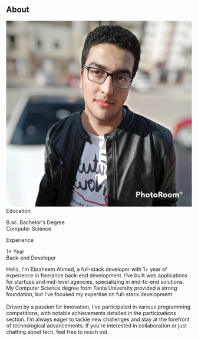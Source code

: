 <!DOCTYPE html>
<html lang="en">
    <!-- Start Head -->
    <head>
        <!-- Start Title & Meta Data -->
        <title>Ebraheem's Portfolio</title>
        <meta charset="UTF-8">
        <meta name="viewport" content="width=device-width, initial-scale=1.0">
        <meta name="description" content="Portfolio of Ebraheem Ahmed">
        <meta name="author" content="Ebraheem Tammam">
        <!-- Local CSS -->
        <link href="css/shared.css" rel="stylesheet">
        <link href="css/main.css" rel="stylesheet">
        <link href="css/skill-card.css" rel="stylesheet">
        <!-- Bootstrap -->
        <link href="css/bootstrap.min.css" rel="stylesheet">
        <!-- Font Links -->
        <link rel="preconnect" href="https://fonts.googleapis.com">
        <link rel="preconnect" href="https://fonts.gstatic.com" crossorigin>
        <link href="https://fonts.googleapis.com/css2?family=Courgette&family=Exo+2:ital,wght@0,100..900;1,100..900&display=swap" rel="stylesheet">
    </head>
    <!-- End Head -->
    <!-- Start Body -->
    <body>
        <!-- Start Main -->
        <main class="m-0">
            <!-- Start About -->
            <section id="about" class="p-4 p-lg-5">
                <div class="row section-header m-0 courgette-regular">
                    <h1 class="color-main text-center">About</h1>
                </div>
                <!-- Start About section content -->
                <div class="section-content row gap-5 exo-2-font align-items-center justify-content-center mt-5 mt-lg-0">
                    <div class="col-10 col-lg-4 my-photo-container">
                        <img src="images/my-photo.png" alt="my photo" class="img-fluid my-photo">
                    </div>
                    <!-- Start My Info -->
                    <div class="col my-info">
                        <!-- Education & Experience -->
                        <div class="row m-0 gap-4 p-4 pt-0 pt-lg-4 justify-content-center">
                            <div class="col skill-card rounded-pill">
                                <div class="skill-card-title text-center">
                                    <span>Education</span>
                                </div>
                                <p class="fs-4 text-center mt-2">
                                    B.sc. Bachelor's Degree <br>
                                    Computer Science
                                </p>
                            </div>
                            <div class="col skill-card rounded-pill">
                                <div class="skill-card-title text-center">
                                    <span>Experience</span>
                                    <p class="fs-4 text-center mt-2">
                                        1+ Year <br>
                                        Back-end Developer
                                    </p>
                                </div>
                            </div>
                        </div>
                        <!-- Summary -->
                        <div class="row m-0">
                            <p class="color-main mt-4">
                                Hello, I'm Ebraheem Ahmed, a full-stack developer with 1+ year
                                of experience in freelance back-end development.
                                I've built web applications for startups and mid-level agencies,
                                specializing in end-to-end solutions.
                                My Computer Science degree from Tanta University provided a strong
                                foundation, but I’ve focused my expertise on full-stack development.
                                <br><br>
                                Driven by a passion for innovation, I’ve participated in various
                                programming competitions, with notable achievements detailed in
                                the participations section.
                                I’m always eager to tackle new challenges and stay at the forefront
                                of technological advancements.
                                If you're interested in collaboration or just chatting about tech,
                                feel free to reach out.
                            </p>
                        </div>
                    </div>
                    <!-- End My Info -->
                </div>
                <!-- End About section content -->
            </section>
            <!-- End About -->
        </main>
        <!-- End Main -->
        <script src="js/bootstrap.bundle.min.js"></script>
        <script src="js/stop-blink-caret.js"></script>
    </body>
    <!-- End Body -->
</html>
